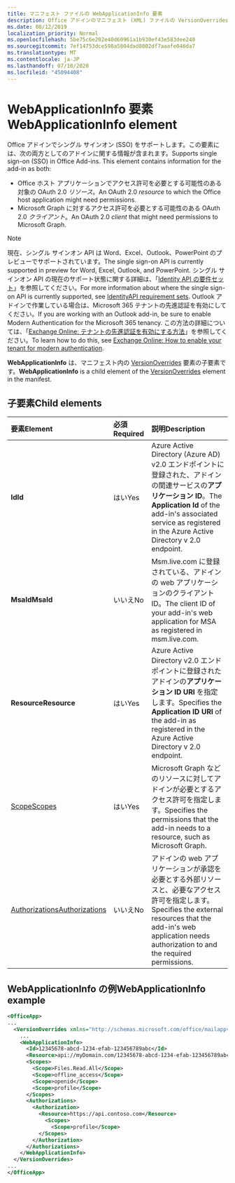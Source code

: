 ```yaml
---
title: マニフェスト ファイルの WebApplicationInfo 要素
description: Office アドインのマニフェスト (XML) ファイルの VersionOverrides 要素の参照ドキュメント。
ms.date: 08/12/2019
localization_priority: Normal
ms.openlocfilehash: 5be75c6e202e40d60961a1b930ef43e583dee240
ms.sourcegitcommit: 7ef14753dce598a5804dad8802df7aaafe046da7
ms.translationtype: MT
ms.contentlocale: ja-JP
ms.lasthandoff: 07/10/2020
ms.locfileid: "45094408"
---
```

# <a name="webapplicationinfo-element"></a><span data-ttu-id="57a41-103">WebApplicationInfo 要素</span><span class="sxs-lookup"><span data-stu-id="57a41-103">WebApplicationInfo element</span></span>

<span data-ttu-id="57a41-104">Office アドインでシングル サインオン (SSO) をサポートします。この要素には、次の両方としてのアドインに関する情報が含まれます。</span><span class="sxs-lookup"><span data-stu-id="57a41-104">Supports single sign-on (SSO) in Office Add-ins. This element contains information for the add-in as both:</span></span>

- <span data-ttu-id="57a41-105">Office ホスト アプリケーションでアクセス許可を必要とする可能性のある対象の OAuth 2.0 *リソース*。</span><span class="sxs-lookup"><span data-stu-id="57a41-105">An OAuth 2.0 *resource* to which the Office host application might need permissions.</span></span>
- <span data-ttu-id="57a41-106">Microsoft Graph に対するアクセス許可を必要とする可能性のある OAuth 2.0 *クライアント*。</span><span class="sxs-lookup"><span data-stu-id="57a41-106">An OAuth 2.0 *client* that might need permissions to Microsoft Graph.</span></span>

> [!NOTE]
> <span data-ttu-id="57a41-107">現在、シングル サインオン API は Word、Excel、Outlook、PowerPoint のプレビューでサポートされています。</span><span class="sxs-lookup"><span data-stu-id="57a41-107">The single sign-on API is currently supported in preview for Word, Excel, Outlook, and PowerPoint.</span></span> <span data-ttu-id="57a41-108">シングル サインオン API の現在のサポート状態に関する詳細は、「[Identity API の要件セット](../requirement-sets/identity-api-requirement-sets.md)」を参照してください。</span><span class="sxs-lookup"><span data-stu-id="57a41-108">For more information about where the single sign-on API is currently supported, see [IdentityAPI requirement sets](../requirement-sets/identity-api-requirement-sets.md).</span></span> <span data-ttu-id="57a41-109">Outlook アドインで作業している場合は、Microsoft 365 テナントの先進認証を有効にしてください。</span><span class="sxs-lookup"><span data-stu-id="57a41-109">If you are working with an Outlook add-in, be sure to enable Modern Authentication for the Microsoft 365 tenancy.</span></span> <span data-ttu-id="57a41-110">この方法の詳細については、「[Exchange Online: テナントの先進認証を有効にする方法](https://social.technet.microsoft.com/wiki/contents/articles/32711.exchange-online-how-to-enable-your-tenant-for-modern-authentication.aspx)」を参照してください。</span><span class="sxs-lookup"><span data-stu-id="57a41-110">To learn how to do this, see [Exchange Online: How to enable your tenant for modern authentication](https://social.technet.microsoft.com/wiki/contents/articles/32711.exchange-online-how-to-enable-your-tenant-for-modern-authentication.aspx).</span></span>

<span data-ttu-id="57a41-111">**WebApplicationInfo** は、マニフェスト内の [VersionOverrides](versionoverrides.md) 要素の子要素です。</span><span class="sxs-lookup"><span data-stu-id="57a41-111">**WebApplicationInfo** is a child element of the [VersionOverrides](versionoverrides.md) element in the manifest.</span></span>  

## <a name="child-elements"></a><span data-ttu-id="57a41-112">子要素</span><span class="sxs-lookup"><span data-stu-id="57a41-112">Child elements</span></span>

|  <span data-ttu-id="57a41-113">要素</span><span class="sxs-lookup"><span data-stu-id="57a41-113">Element</span></span> |  <span data-ttu-id="57a41-114">必須</span><span class="sxs-lookup"><span data-stu-id="57a41-114">Required</span></span>  |  <span data-ttu-id="57a41-115">説明</span><span class="sxs-lookup"><span data-stu-id="57a41-115">Description</span></span>  |
|:-----|:-----|:-----|
|  <span data-ttu-id="57a41-116">**Id**</span><span class="sxs-lookup"><span data-stu-id="57a41-116">**Id**</span></span>    |  <span data-ttu-id="57a41-117">はい</span><span class="sxs-lookup"><span data-stu-id="57a41-117">Yes</span></span>   |  <span data-ttu-id="57a41-118">Azure Active Directory (Azure AD) v2.0 エンドポイントに登録された、アドインの関連サービスの**アプリケーション ID**。</span><span class="sxs-lookup"><span data-stu-id="57a41-118">The **Application Id** of the add-in's associated service as registered in the Azure Active Directory v 2.0 endpoint.</span></span>|
|  <span data-ttu-id="57a41-119">**MsaId**</span><span class="sxs-lookup"><span data-stu-id="57a41-119">**MsaId**</span></span>    |  <span data-ttu-id="57a41-120">いいえ</span><span class="sxs-lookup"><span data-stu-id="57a41-120">No</span></span>   |  <span data-ttu-id="57a41-121">Msm.live.com に登録されている、アドインの web アプリケーションのクライアント ID。</span><span class="sxs-lookup"><span data-stu-id="57a41-121">The client ID of your add-in's web application for MSA as registered in msm.live.com.</span></span>|
|  <span data-ttu-id="57a41-122">**Resource**</span><span class="sxs-lookup"><span data-stu-id="57a41-122">**Resource**</span></span>  |  <span data-ttu-id="57a41-123">はい</span><span class="sxs-lookup"><span data-stu-id="57a41-123">Yes</span></span>   |  <span data-ttu-id="57a41-124">Azure Active Directory v2.0 エンドポイントに登録されたアドインの**アプリケーション ID URI** を指定します。</span><span class="sxs-lookup"><span data-stu-id="57a41-124">Specifies the **Application ID URI** of the add-in as registered in the Azure Active Directory v 2.0 endpoint.</span></span>|
|  [<span data-ttu-id="57a41-125">Scope</span><span class="sxs-lookup"><span data-stu-id="57a41-125">Scopes</span></span>](scopes.md)                |  <span data-ttu-id="57a41-126">はい</span><span class="sxs-lookup"><span data-stu-id="57a41-126">Yes</span></span>  |  <span data-ttu-id="57a41-127">Microsoft Graph などのリソースに対してアドインが必要とするアクセス許可を指定します。</span><span class="sxs-lookup"><span data-stu-id="57a41-127">Specifies the permissions that the add-in needs to a resource, such as Microsoft Graph.</span></span>  |
|  [<span data-ttu-id="57a41-128">Authorizations</span><span class="sxs-lookup"><span data-stu-id="57a41-128">Authorizations</span></span>](authorizations.md)  |  <span data-ttu-id="57a41-129">いいえ</span><span class="sxs-lookup"><span data-stu-id="57a41-129">No</span></span>   | <span data-ttu-id="57a41-130">アドインの web アプリケーションが承認を必要とする外部リソースと、必要なアクセス許可を指定します。</span><span class="sxs-lookup"><span data-stu-id="57a41-130">Specifies the external resources that the add-in's web application needs authorization to and the required permissions.</span></span>|

## <a name="webapplicationinfo-example"></a><span data-ttu-id="57a41-131">WebApplicationInfo の例</span><span class="sxs-lookup"><span data-stu-id="57a41-131">WebApplicationInfo example</span></span>

```xml
<OfficeApp>
...
  <VersionOverrides xmlns="http://schemas.microsoft.com/office/mailappversionoverrides" xsi:type="VersionOverridesV1_0">
    ...
    <WebApplicationInfo>
      <Id>12345678-abcd-1234-efab-123456789abc</Id>
      <Resource>api://myDomain.com/12345678-abcd-1234-efab-123456789abc</Resource>
      <Scopes>
        <Scope>Files.Read.All</Scope>
        <Scope>offline_access</Scope>
        <Scope>openid</Scope>
        <Scope>profile</Scope>
      </Scopes>
      <Authorizations>
        <Authorization>
          <Resource>https://api.contoso.com</Resource>
            <Scopes>
              <Scope>profile</Scope>
          </Scopes>
        </Authorization>
      </Authorizations>
    </WebApplicationInfo>
  </VersionOverrides>
...
</OfficeApp>
```
